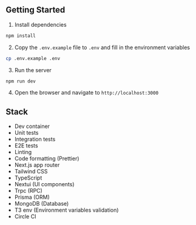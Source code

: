 ## Getting Started

1. Install dependencies

```bash
npm install
```

2. Copy the `.env.example` file to `.env` and fill in the environment variables

```bash
cp .env.example .env
```

3. Run the server

```bash
npm run dev
```

4. Open the browser and navigate to `http://localhost:3000`

## Stack

- Dev container
- Unit tests
- Integration tests
- E2E tests
- Linting
- Code formatting (Prettier)
- Next.js app router
- Tailwind CSS
- TypeScript
- Nextui (UI components)
- Trpc (RPC)
- Prisma (ORM)
- MongoDB (Database)
- T3 env (Environment variables validation)
- Circle CI
